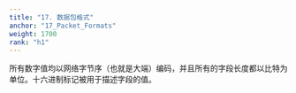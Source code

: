 ```yaml
---
title: "17. 数据包格式"
anchor: "17_Packet_Formats"
weight: 1700
rank: "h1"
---
```


所有数字值均以网络字节序（也就是大端）编码，并且所有的字段长度都以比特为单位。十六进制标记被用于描述字段的值。
